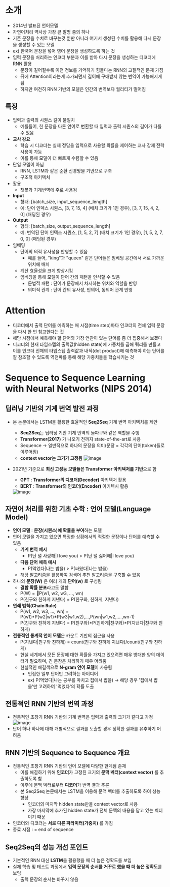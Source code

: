 # 소개
- 2014년 발표된 언어모델
- 자연어처리 역사상 가장 큰 발명 중의 하나
- 기존 문장을 수치로 바꾸는것 뿐만 아니라 여기서 생성된 수치를 활용해 다시 문장을 생성할 수 있는 모델
- ex) 한국어 문장을 넣어 영어 문장을 생성하도록 하는 것
- 입력 문장을 처리하는 인코더 부분과 이를 받아 다시 문장을 생성하는 디코더에 RNN 활용
  - 문장이 길어질수록 이전 정보를 기억하기 힘들다는 RNN의 고질적인 문제 가짐
  - 뒤에 Attention이라는게 추가되면서 길이에 구애받지 않는 번역이 가능해지게 됨
  - 하지만 여전히 RNN 기반의 모델은 인간의 번역보다 퀄리티가 떨어짐
## 특징
- 입력과 출력의 시퀀스 길이 불일치
  - 예를들어, 한 문장을 다른 언어로 변환할 때 입력과 출력 시퀀스의 길이가 다를 수 있음
- **교사 강요**
  - 학습 시 디코더는 실제 정답을 입력으로 사용할 확률을 제어하는 교사 강제 전략 사용이 가능
  - 이를 통해 모델이 더 빠르게 수렴할 수 있음
- 단일 모델이 아님
  - RNN, LSTM과 같은 순환 신경망을 기반으로 구축
  - 구조적 아키텍처
- 활용
  - 챗봇과 기계번역에 주로 사용됨
- **Input**
  - 형태: [batch_size, input_sequence_length]
  - 예: 단어 인덱스 시퀀스, [3, 7, 15, 4] (배치 크기가 1인 경우), [3, 7, 15, 4, 2, 0] (패딩된 경우)
- **Output**
  - 형태: [batch_size, output_sequence_length]
  - 예: 번역된 단어 인덱스 시퀀스, [1, 5, 2, 7] (배치 크기가 1인 경우), [1, 5, 2, 7, 0, 0] (패딩된 경우)
- 임베딩
  - 단어의 의적 유사성을 반영할 수 있음
    - 예를 들어, "king"과 "queen" 같은 단어들은 임베딩 공간에서 서로 가까운 위치에 배치
  - 계산 효율성을 크게 향상시킴
  - 임베딩을 통해 모델이 단어 간의 패턴을 인식할 수 있음
    - 문법적 패턴 : 단어가 문장에서 차지하는 위치와 역할을 반영
    - 의미적 관계 : 단어 간의 유사성, 반의어, 동의어 관계 반영 
  

# Attention
- 디코더에서 출력 단어를 예측하는 매 시점(time step)마다 인코더의 전체 입력 문장을 다시 한 번 참고한다는 것
- 해당 시점에서 예측해야 할 단어와 가장 연관이 있는 단어를 좀 더 집중해서 보겠다
- 디코더의 현재 타임스텝의 출력값(hidden state)에 가중치를 곱해 쿼리를 만들고
  이를 인코더 전체의 타입스텝 출력값과 내적(dot product)해 예측해야 하는 단어를 잘 참조할 수 있도록 역전파를 통해 해당 가중치들을 학습시키는 것

# Sequence to Sequence Learning with Neural Networks (NIPS 2014)
## 딥러닝 기반의 기계 번역 발전 과정
- 본 논문에서는 LSTM을 활용한 효율적인 **Seq2Seq** 기계 번역 아키텍처를 제안
  -  **Seq2Seq**는 딥러닝 기반 기계 번역의 돌파구와 같은 역할을 수행
  -  **Transformer(2017)** 가 나오기 전까지 state-of-the-art로 사용
  -  Sequence -> 일반적으로 하나의 문장을 의미(문장 = 각각의 단어(token)들로 이루어짐)
  -  **context vector는 크기가 고정됨**
     <img alt="image" src="https://github.com/user-attachments/assets/34cd1446-d79e-4b36-9849-d490ada5d727">

- 2021년 기준으로 **최신 고성능 모델들은 Transformer 아키텍처를 기반**으로 함
  - **GPT** : **Transformer의 디코더(Decoder)** 아키텍처 활용
  - **BERT** : **Transformer의 인코더(Encoder)** 아키텍처 활용
  <img alt="image" src="https://github.com/user-attachments/assets/11faec3f-ed01-4149-98d2-7a0e2f89cbaa">

## 자연어 처리를 위한 기초 수학 : 언어 모델(Language Model)
- **언어 모델** : **문장(시퀀스)에 확률을 부여**하는 모델
- 언어 모델을 가지고 있으면 특정한 상황에서의 적절한 문장이나 단어를 예측할 수 있음
  - **기계 번역 예시**
    - P(난 널 사랑해|I love you) > P(난 널 싫어해|I love you)
  - **다음 단어 예측 예시**
    - P(먹었다|나는 밥을) > P(싸웠다|나는 밥을)
  - 해당 알고리즘을 활용하여 검색어 추천 알고리즘을 구축할 수 있음
- 하나의 **문장(W)** 은 여러 개의 **단어(w)** 로 구성됨
  - **결합 확률 분포**라고도 말함
  - P(W) = P(w1, w2, w3, ..., wn) 
  - P(친구와 친하게 지낸다) = P(친구와, 친하게, 지낸다)
- **연쇄 법칙(Chain Rule)**
  - P(w1, w2, w3, ..., wn) = P(w1)*P(w2|w1)*P(w3|w1,w2),...,P(wn|w1,w2,....,wn-1)
  - P(친구와 친하게 지낸다) = P(친구와)*P(친하게|친구와)*P(지낸다|친구와 친하게)
- **전통적인 통계적 언어 모델**은 카운트 기반의 접근을 사용
  - P(지낸다|친구와 친하게) = count(친구와 친하게 지낸다)/count(친구와 친하게)
  - 현실 세계에서 모든 문장에 대한 확률을 가지고 있으려면 매우 방대한 양의 데이터가 필요하며, 긴 문장은 처리하기 매우 어려움
  - 현실적인 해결책으로 **N-gram 언어 모델**이 사용됨
    - 인접한 일부 단어만 고려하는 아이디어
    - ex) P(먹었다|나는 공부를 마치고 집에서 밥을) -> 해당 경우 '집에서 밥을'만 고려하여 '먹었다'의 확률 도출

## 전통적인 RNN 기반의 번역 과정
- 전통적인 초창기 RNN 기반의 기계 번역은 입력과 출력의 크기가 같다고 가정
  <img alt="image" src="https://github.com/user-attachments/assets/962e3d41-e9b6-492e-a1ba-28631bd4cabf">
- 단어 하나 하나에 대해 개별적으로 결과를 도출할 경우 정확한 결과를 유추하기 어려움

## RNN 기반의 Sequence to Sequence 개요
- 전통적인 초창기 RNN 기반의 언어 모델에 다양한 한계점 존재
  - 이를 해결하기 위해 **인코더**가 고정된 크기의 **문맥 벡터(context vector)** 를 추출하도록 함
  - 이후에 문맥 벡터로부터 **디코더**가 번역 결과 추론
  - 본 Seq2Seq 논문에서는 LSTM을 이용해 문맥 벡터를 추출하도록 하여 성능 향상
    - 인코더의 마지막 hidden state만을 context vector로 사용
    - 가장 마지막에 추가된 hidden state가 전체 문맥의 내용을 담고 있는 벡터이기 때문
- 인코더와 디코더는 **서로 다른 파라미터(가중치)** 를 가짐
- 종료 시점 : <eos> = end of sequence

## Seq2Seq의 성능 개선 포인트
- 기본적인 RNN 대신 **LSTM**을 활용했을 때 더 높은 정확도를 보임
- 실제 학습 및 테스트 과정에서 **입력 문장의 순서를 거꾸로 했을 때 더 높은 정확도**를 보임
  - 출력 문장의 순서는 바꾸지 않음 

  

